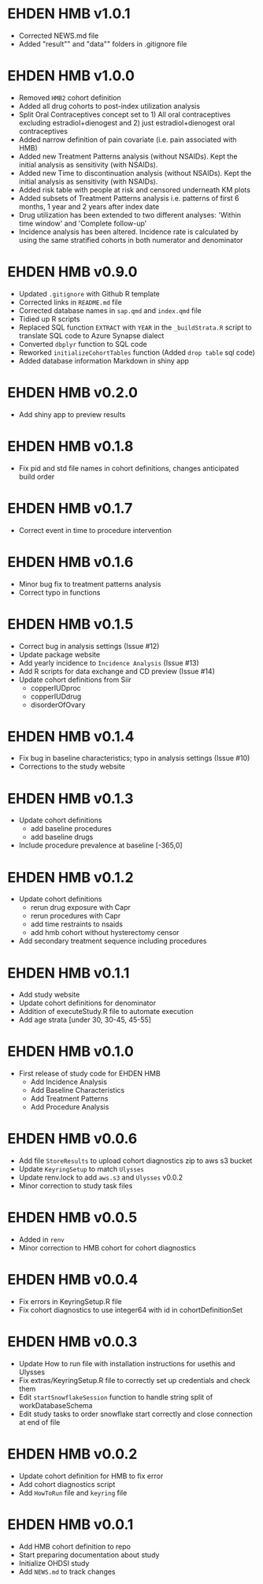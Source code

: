 # EHDEN HMB v1.0.1

* Corrected NEWS.md file
* Added "result"" and "data"" folders in .gitignore file

# EHDEN HMB v1.0.0

* Removed `HMB2` cohort definition
* Added all drug cohorts to post-index utilization analysis
* Split Oral Contraceptives concept set to 1) All oral contraceptives excluding estradiol+dienogest and 2) just estradiol+dienogest oral contraceptives
* Added narrow definition of pain covariate (i.e. pain associated with HMB)
* Added new Treatment Patterns analysis (without NSAIDs). Kept the initial analysis as sensitivity (with NSAIDs).
* Added new Time to discontinuation analysis (without NSAIDs). Kept the initial analysis as sensitivity (with NSAIDs).
* Added risk table with people at risk and censored underneath KM plots
* Added subsets of Treatment Patterns analysis i.e. patterns of first 6 months, 1 year and 2 years after index date
* Drug utilization has been extended to two different analyses: 'Within time window' and 'Complete follow-up'
* Incidence analysis has been altered. Incidence rate is calculated by using the same stratified cohorts in both numerator and denominator

# EHDEN HMB v0.9.0

* Updated `.gitignore` with Github R template
* Corrected links in `README.md` file
* Corrected database names in `sap.qmd` and `index.qmd` file
* Tidied up R scripts
* Replaced SQL function `EXTRACT` with `YEAR` in the `_buildStrata.R` script to translate SQL code to Azure Synapse dialect
* Converted `dbplyr` function to SQL code
* Reworked `initializeCohortTables` function (Added `drop table` sql code)
* Added database information Markdown in shiny app


# EHDEN HMB v0.2.0

* Add shiny app to preview results

# EHDEN HMB v0.1.8

* Fix pid and std file names in cohort definitions, changes anticipated build order

# EHDEN HMB v0.1.7

* Correct event in time to procedure intervention

# EHDEN HMB v0.1.6

* Minor bug fix to treatment patterns analysis
* Correct typo in functions

# EHDEN HMB v0.1.5

* Correct bug in analysis settings (Issue #12)
* Update package website
* Add yearly incidence to `Incidence Analysis` (Issue #13)
* Add R scripts for data exchange and CD preview (Issue #14)
* Update cohort definitions from Siir
    - copperIUDproc
    - copperIUDdrug
    - disorderOfOvary

# EHDEN HMB v0.1.4

* Fix bug in baseline characteristics; typo in analysis settings (Issue #10)
* Corrections to the study website


# EHDEN HMB v0.1.3

* Update cohort definitions
    - add baseline procedures
    - add baseline drugs
* Include procedure prevalence at baseline [-365,0]

# EHDEN HMB v0.1.2

* Update cohort definitions
    - rerun drug exposure with Capr
    - rerun procedures with Capr
    - add time restraints to nsaids
    - add hmb cohort without hysterectomy censor
* Add secondary treatment sequence including procedures 

# EHDEN HMB v0.1.1

* Add study website
* Update cohort definitions for denominator
* Addition of executeStudy.R file to automate execution
* Add age strata [under 30, 30-45, 45-55]

# EHDEN HMB v0.1.0

* First release of study code for EHDEN HMB
    * Add Incidence Analysis
    * Add Baseline Characteristics 
    * Add Treatment Patterns
    * Add Procedure Analysis

# EHDEN HMB v0.0.6

* Add file `StoreResults` to upload cohort diagnostics zip to aws s3 bucket
* Update `KeyringSetup` to match `Ulysses`
* Update renv.lock to add `aws.s3` and `Ulysses` v0.0.2
* Minor correction to study task files

# EHDEN HMB v0.0.5

* Added in `renv`
* Minor correction to HMB cohort for cohort diagnostics

# EHDEN HMB v0.0.4

* Fix errors in KeyringSetup.R file
* Fix cohort diagnostics to use integer64 with id in cohortDefinitionSet

# EHDEN HMB v0.0.3

* Update How to run file with installation instructions for usethis and Ulysses
* Fix extras/KeyringSetup.R file to correctly set up credentials and check them
* Edit `startSnowflakeSession` function to handle string split of workDatabaseSchema
* Edit study tasks to order snowflake start correctly and close connection at end of file

# EHDEN HMB v0.0.2

* Update cohort definition for HMB to fix error
* Add cohort diagnostics script
* Add `HowToRun` file and `keyring` file

# EHDEN HMB v0.0.1

* Add HMB cohort definition to repo
* Start preparing documentation about study
* Initialize OHDSI study
* Add `NEWS.md` to track changes
